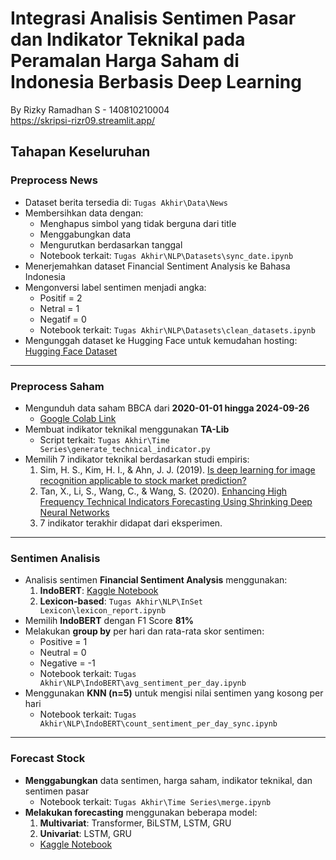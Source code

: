 # Integrasi Analisis Sentimen Pasar dan Indikator Teknikal pada Peramalan Harga Saham di Indonesia Berbasis Deep Learning
By Rizky Ramadhan S - 140810210004  
https://skripsi-rizr09.streamlit.app/

## **Tahapan Keseluruhan**

### **Preprocess News**
- Dataset berita tersedia di: `Tugas Akhir\Data\News`
- Membersihkan data dengan:
  - Menghapus simbol yang tidak berguna dari title
  - Menggabungkan data
  - Mengurutkan berdasarkan tanggal
  - Notebook terkait: `Tugas Akhir\NLP\Datasets\sync_date.ipynb`
- Menerjemahkan dataset Financial Sentiment Analysis ke Bahasa Indonesia
- Mengonversi label sentimen menjadi angka:
  - Positif = 2
  - Netral = 1
  - Negatif = 0
  - Notebook terkait: `Tugas Akhir\NLP\Datasets\clean_datasets.ipynb`
- Mengunggah dataset ke Hugging Face untuk kemudahan hosting: [Hugging Face Dataset](https://huggingface.co/datasets/rizr09/fin-dataset)

---

### **Preprocess Saham**
- Mengunduh data saham BBCA dari **2020-01-01 hingga 2024-09-26**
  - [Google Colab Link](https://colab.research.google.com/drive/1ulbOtWHYH3ETynitGvjR5yQNk_89gkZ3?usp=sharing)
- Membuat indikator teknikal menggunakan **TA-Lib**
  - Script terkait: `Tugas Akhir\Time Series\generate_technical_indicator.py`
- Memilih 7 indikator teknikal berdasarkan studi empiris:
  1. Sim, H. S., Kim, H. I., & Ahn, J. J. (2019). [Is deep learning for image recognition applicable to stock market prediction?](https://doi.org/10.1155/2019/4324878)
  2. Tan, X., Li, S., Wang, C., & Wang, S. (2020). [Enhancing High Frequency Technical Indicators Forecasting Using Shrinking Deep Neural Networks](https://doi.org/10.1109/icim49319.2020.244707)
  3. 7 indikator terakhir didapat dari eksperimen.

---

### **Sentimen Analisis**
- Analisis sentimen **Financial Sentiment Analysis** menggunakan:
  1. **IndoBERT**: [Kaggle Notebook](https://www.kaggle.com/code/rizr09/indobert-skripsi)
  2. **Lexicon-based**: `Tugas Akhir\NLP\InSet Lexicon\lexicon_report.ipynb`
- Memilih **IndoBERT** dengan F1 Score **81%**
- Melakukan **group by** per hari dan rata-rata skor sentimen:
  - Positive = 1
  - Neutral = 0
  - Negative = -1
  - Notebook terkait: `Tugas Akhir\NLP\IndoBERT\avg_sentiment_per_day.ipynb`
- Menggunakan **KNN (n=5)** untuk mengisi nilai sentimen yang kosong per hari
  - Notebook terkait: `Tugas Akhir\NLP\IndoBERT\count_sentiment_per_day_sync.ipynb`

---

### **Forecast Stock**
- **Menggabungkan** data sentimen, harga saham, indikator teknikal, dan sentimen pasar
  - Notebook terkait: `Tugas Akhir\Time Series\merge.ipynb`
- **Melakukan forecasting** menggunakan beberapa model:
  1. **Multivariat**: Transformer, BiLSTM, LSTM, GRU
  2. **Univariat**: LSTM, GRU
  - [Kaggle Notebook](https://www.kaggle.com/code/rizr09/final-skripsi/edit/run/200034866)
